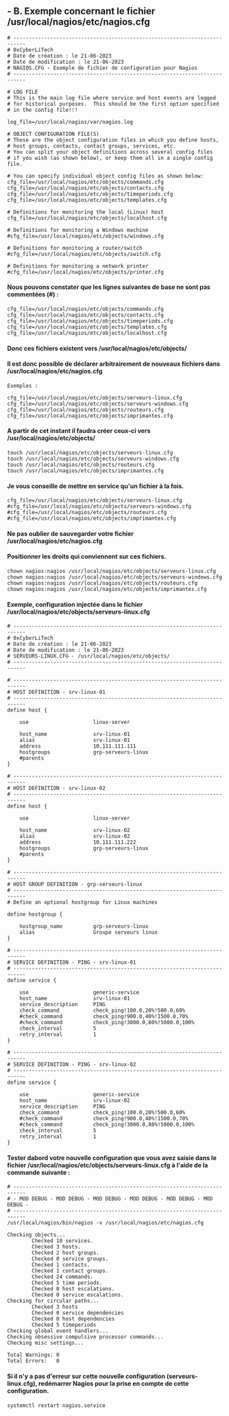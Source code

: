 <a name="Exemple-nagios.cfg.md"></a>

## - B. Exemple concernant le fichier /usr/local/nagios/etc/nagios.cfg
```
# --------------------------------------------------------------------------
# 0xCyberLiTech
# Date de création : le 21-06-2023
# Date de modification : le 21-06-2023
# NAGIOS.CFG - Exemple de fichier de configuration pour Nagios
# --------------------------------------------------------------------------

# LOG FILE
# This is the main log file where service and host events are logged
# for historical purposes.  This should be the first option specified
# in the config file!!!

log_file=/usr/local/nagios/var/nagios.log

# OBJECT CONFIGURATION FILE(S)
# These are the object configuration files in which you define hosts,
# host groups, contacts, contact groups, services, etc.
# You can split your object definitions across several config files
# if you wish (as shown below), or keep them all in a single config file.

# You can specify individual object config files as shown below:
cfg_file=/usr/local/nagios/etc/objects/commands.cfg
cfg_file=/usr/local/nagios/etc/objects/contacts.cfg
cfg_file=/usr/local/nagios/etc/objects/timeperiods.cfg
cfg_file=/usr/local/nagios/etc/objects/templates.cfg

# Definitions for monitoring the local (Linux) host
cfg_file=/usr/local/nagios/etc/objects/localhost.cfg

# Definitions for monitoring a Windows machine
#cfg_file=/usr/local/nagios/etc/objects/windows.cfg

# Definitions for monitoring a router/switch
#cfg_file=/usr/local/nagios/etc/objects/switch.cfg

# Definitions for monitoring a network printer
#cfg_file=/usr/local/nagios/etc/objects/printer.cfg
```
#### Nous pouvons constater que les lignes suivantes de base ne sont pas commentées (#) :
```
cfg_file=/usr/local/nagios/etc/objects/commands.cfg
cfg_file=/usr/local/nagios/etc/objects/contacts.cfg
cfg_file=/usr/local/nagios/etc/objects/timeperiods.cfg
cfg_file=/usr/local/nagios/etc/objects/templates.cfg
cfg_file=/usr/local/nagios/etc/objects/localhost.cfg
```
#### Donc ces fichiers existent vers /usr/local/nagios/etc/objects/
#### Il est donc possible de déclarer arbitrairement de nouveaux fichiers dans /usr/local/nagios/etc/nagios.cfg
```
Exemples :

cfg_file=/usr/local/nagios/etc/objects/serveurs-linux.cfg
cfg_file=/usr/local/nagios/etc/objects/serveurs-windows.cfg
cfg_file=/usr/local/nagios/etc/objects/routeurs.cfg
cfg_file=/usr/local/nagios/etc/objects/imprimantes.cfg
```
#### A partir de cet instant il faudra créer ceux-ci vers /usr/local/nagios/etc/objects/
```
touch /usr/local/nagios/etc/objects/serveurs-linux.cfg
touch /usr/local/nagios/etc/objects/serveurs-windows.cfg
touch /usr/local/nagios/etc/objects/routeurs.cfg
touch /usr/local/nagios/etc/objects/imprimantes.cfg
```
#### Je vous conseille de mettre en service qu'un fichier à la fois.
```
cfg_file=/usr/local/nagios/etc/objects/serveurs-linux.cfg
#cfg_file=/usr/local/nagios/etc/objects/serveurs-windows.cfg
#cfg_file=/usr/local/nagios/etc/objects/routeurs.cfg
#cfg_file=/usr/local/nagios/etc/objects/imprimantes.cfg
```
#### Ne pas oublier de sauvegarder votre fichier /usr/local/nagios/etc/nagios.cfg
#### Positionner les droits qui conviennent sur ces fichiers.
```
chown nagios:nagios /usr/local/nagios/etc/objects/serveurs-linux.cfg
chown nagios:nagios /usr/local/nagios/etc/objects/serveurs-windows.cfg
chown nagios:nagios /usr/local/nagios/etc/objects/routeurs.cfg
chown nagios:nagios /usr/local/nagios/etc/objects/imprimantes.cfg
```
#### Exemple, configuration injectée dans le fichier /usr/local/nagios/etc/objects/serveurs-linux.cfg
```
# --------------------------------------------------------------------------
# 0xCyberLiTech
# Date de création : le 21-06-2023
# Date de modification : le 21-06-2023
# SERVEURS-LINUX.CFG - /usr/local/nagios/etc/objects/
# --------------------------------------------------------------------------

# --------------------------------------------------------------------------
# HOST DEFINITION - srv-linux-01
# --------------------------------------------------------------------------
define host {

    use                     linux-server

    host_name               srv-linux-01
    alias                   srv-linux-01
    address                 10.111.111.111
    hostgroups              grp-serveurs-linux
    #parents
}

# --------------------------------------------------------------------------
# HOST DEFINITION - srv-linux-02
# --------------------------------------------------------------------------
define host {

    use                     linux-server

    host_name               srv-linux-02
    alias                   srv-linux-02
    address                 10.111.111.222
    hostgroups              grp-serveurs-linux
    #parents
}

# --------------------------------------------------------------------------
# HOST GROUP DEFINITION - grp-serveurs-linux
# --------------------------------------------------------------------------
# Define an optional hostgroup for Linux machines

define hostgroup {

    hostgroup_name          grp-serveurs-linux
    alias                   Groupe serveurs linux
}

# --------------------------------------------------------------------------
# SERVICE DEFINITION - PING - srv-linux-01
# --------------------------------------------------------------------------
define service {

    use                     generic-service
    host_name               srv-linux-01
    service_description     PING
    check_command           check_ping!100.0,20%!500.0,60%
    #check_command          check_ping!900.0,40%!1500.0,70%
    #check_command          check_ping!3000.0,80%!5000.0,100%
    check_interval          5
    retry_interval          1
}

# --------------------------------------------------------------------------
# SERVICE DEFINITION - PING - srv-linux-02
# --------------------------------------------------------------------------
define service {

    use                     generic-service
    host_name               srv-linux-02
    service_description     PING
    check_command           check_ping!100.0,20%!500.0,60%
    #check_command          check_ping!900.0,40%!1500.0,70%
    #check_command          check_ping!3000.0,80%!5000.0,100%
    check_interval          5
    retry_interval          1
}
```
#### Tester dabord votre nouvelle configuration que vous avez saisie dans le fichier /usr/local/nagios/etc/objects/serveurs-linux.cfg à l'aide de la commande suivante :
```
# --------------------------------------------------------------------------
# - MOD DEBUG - MOD DEBUG - MOD DEBUG - MOD DEBUG - MOD DEBUG - MOD DEBUG -
# --------------------------------------------------------------------------
/usr/local/nagios/bin/nagios -v /usr/local/nagios/etc/nagios.cfg

Checking objects...
        Checked 10 services.
        Checked 3 hosts.
        Checked 2 host groups.
        Checked 0 service groups.
        Checked 1 contacts.
        Checked 1 contact groups.
        Checked 24 commands.
        Checked 5 time periods.
        Checked 0 host escalations.
        Checked 0 service escalations.
Checking for circular paths...
        Checked 3 hosts
        Checked 0 service dependencies
        Checked 0 host dependencies
        Checked 5 timeperiods
Checking global event handlers...
Checking obsessive compulsive processor commands...
Checking misc settings...

Total Warnings: 0
Total Errors:   0
```
#### Si il n'y a pas d'erreur sur cette nouvelle configuration (serveurs-linux.cfg), redémarrer Nagios pour la prise en compte de cette configuration.
```
systemctl restart nagios.service
```
